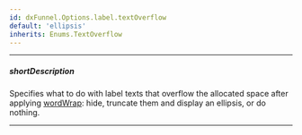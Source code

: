 ```yaml
---
id: dxFunnel.Options.label.textOverflow
default: 'ellipsis'
inherits: Enums.TextOverflow
---
```

---
##### shortDescription
Specifies what to do with label texts that overflow the allocated space after applying [wordWrap](/api-reference/10%20UI%20Components/dxFunnel/1%20Configuration/label/wordWrap.md '/Documentation/ApiReference/UI_Components/dxFunnel/Configuration/label/#wordWrap'): hide, truncate them and display an ellipsis, or do nothing.

---
<!-- Description goes here -->